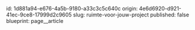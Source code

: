 id: 1d881a94-e676-4a5b-9180-a33c3c5c640c
origin: 4e6d6920-d921-41ec-9ce8-17999d2c9605
slug: ruimte-voor-jouw-project
published: false
blueprint: page__article
